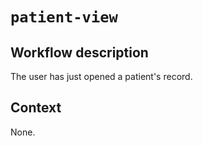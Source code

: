 # `patient-view`

## Workflow description

The user has just opened a patient's record.

## Context

None.